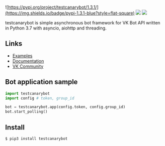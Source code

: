 ![https://pypi.org/project/testcanarybot/1.3.1/](https://img.shields.io/badge/pypi-1.3.1-blue?style=flat-square) ![](https://img.shields.io/badge/python-3.7%20%7C%203.8%20%7C%203.9-blue?style=flat-square) ![](https://img.shields.io/badge/license-Apache%20License%202.0-green?style=flat-square)

testcanarybot is simple asynchronous bot framework for VK Bot API written in Python 3.7 with asyncio, aiohttp and threading.

## Links

* [Examples](https://github.com/kensoi/testcanarybot/tree/stable/library)
* [Documentation](https://kensoi.github.io/testcanarybot)
* [VK Community](https://vk.com/testcanarybot)

## Bot application sample

```python
import testcanarybot
import config # token, group_id

bot = testcanarybot.app(config.token, config.group_id)
bot.start_polling()
```

## Install

```bash
$ pip3 install testcanarybot 
```